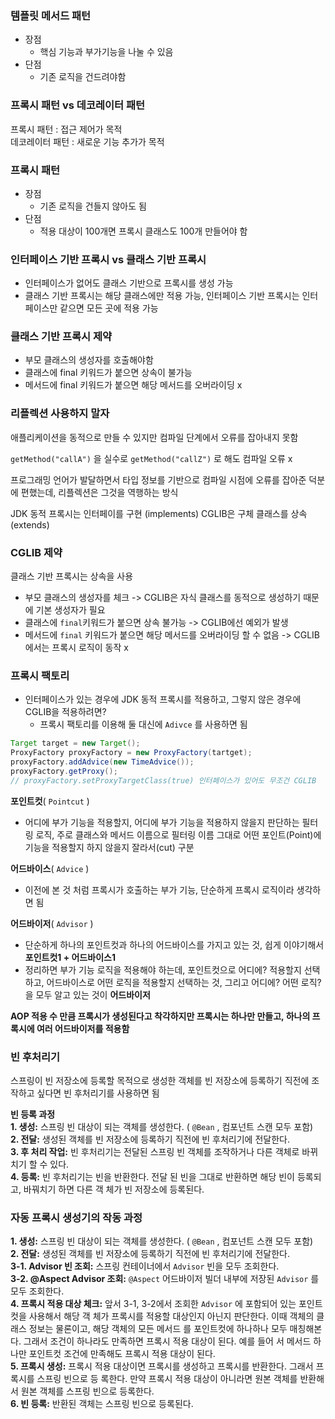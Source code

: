 ### 템플릿 메서드 패턴

- 장점
    - 핵심 기능과 부가기능을 나눌 수 있음
- 단점
    - 기존 로직을 건드려야함

### 프록시 패턴 vs 데코레이터 패턴

프록시 패턴 : 접근 제어가 목적  
데코레이터 패턴 : 새로운 기능 추가가 목적

### 프록시 패턴

- 장점
    - 기존 로직을 건들지 않아도 됨
- 단점
    - 적용 대상이 100개면 프록시 클래스도 100개 만들어야 함

### 인터페이스 기반 프록시 vs 클래스 기반 프록시

- 인터페이스가 없어도 클래스 기반으로 프록시를 생성 가능
- 클래스 기반 프록시는 해당 클래스에만 적용 가능, 인터페이스 기반 프록시는 인터페이스만 같으면 모든 곳에 적용 가능

### 클래스 기반 프록시 제약

- 부모 클래스의 생성자를 호출해야함
- 클래스에 final 키워드가 붙으면 상속이 불가능
- 메서드에 final 키워드가 붙으면 해당 메서드를 오버라이딩 x

### 리플렉션 사용하지 말자

애플리케이션을 동적으로 만들 수 있지만 컴파일 단계에서 오류를 잡아내지 못함

`getMethod("callA")` 을 실수로 `getMethod("callZ")` 로 해도 컴파일 오류 x

프로그래밍 언어가 발달하면서 타입 정보를 기반으로 컴파일 시점에 오류를 잡아준 덕분에 편했는데, 리플렉션은 그것을 역행하는 방식

JDK 동적 프록시는 인터페이를 구현 (implements) CGLIB은 구체 클래스를 상속(extends)

### CGLIB 제약

클래스 기반 프록시는 상속을 사용

- 부모 클래스의 생성자를 체크 -> CGLIB은 자식 클래스를 동적으로 생성하기 때문에 기본 생성자가 필요
- 클래스에 `final`키워드가 붙으면 상속 불가능 -> CGLIB에선 예외가 발생
- 메서드에 `final` 키워드가 붙으면 해당 메서드를 오버라이딩 할 수 없음 -> CGLIB에서는 프록시 로직이 동작 x

### 프록시 팩토리
- 인터페이스가 있는 경우에 JDK 동적 프록시를 적용하고, 그렇지 않은 경우에 CGLIB을 적용하려면?
  - 프록시 팩토리를 이용해 둘 대신에 `Adivce` 를 사용하면 됨

```java
Target target = new Target();
ProxyFactory proxyFactory = new ProxyFactory(tartget);
proxyFactory.addAdvice(new TimeAdvice());
proxyFactory.getProxy();
// proxyFactory.setProxyTargetClass(true) 인터페이스가 있어도 무조건 CGLIB
```

**포인트컷**( `Pointcut` )
* 어디에 부가 기능을 적용할지, 어디에 부가 기능을 적용하지 않을지 판단하는 필터링 로직, 주로 클래스와 메서드 이름으로 필터링 이름 그대로 어떤 포인트(Point)에 기능을 적용할지 하지 않을지 잘라서(cut) 구분

**어드바이스**( `Advice` )  
* 이전에 본 것 처럼 프록시가 호출하는 부가 기능, 단순하게 프록시 로직이라 생각하면 됨

**어드바이저**( `Advisor` )  
* 단순하게 하나의 포인트컷과 하나의 어드바이스를 가지고 있는 것, 쉽게 이야기해서 **포인트컷1 + 어드바이스1**
* 정리하면 부가 기능 로직을 적용해야 하는데, 포인트컷으로 어디에? 적용할지 선택하고, 어드바이스로 어떤 로직을 적용할지 선택하는 것, 그리고 어디에? 어떤 로직?을 모두 알고 있는 것이 **어드바이저**

**AOP 적용 수 만큼 프록시가 생성된다고 착각하지만 프록시는 하나만 만들고, 하나의 프록시에 여러 어드바이저를 적용함**

### 빈 후처리기
스프링이 빈 저장소에 등록할 목적으로 생성한 객체를 빈 저장소에 등록하기 직전에 조작하고 싶다면 빈 후처리기를 사용하면 됨

**빈 등록 과정**  
**1. 생성:** 스프링 빈 대상이 되는 객체를 생성한다. ( `@Bean` , 컴포넌트 스캔 모두 포함)  
**2. 전달:** 생성된 객체를 빈 저장소에 등록하기 직전에 빈 후처리기에 전달한다.  
**3. 후 처리 작업:** 빈 후처리기는 전달된 스프링 빈 객체를 조작하거나 다른 객체로 바뀌치기 할 수 있다.  
**4. 등록:** 빈 후처리기는 빈을 반환한다. 전달 된 빈을 그대로 반환하면 해당 빈이 등록되고, 바꿔치기 하면 다른 객 체가 빈 저장소에 등록된다.

### 자동 프록시 생성기의 작동 과정  
**1. 생성:** 스프링 빈 대상이 되는 객체를 생성한다. ( `@Bean` , 컴포넌트 스캔 모두 포함)  
**2. 전달:** 생성된 객체를 빈 저장소에 등록하기 직전에 빈 후처리기에 전달한다.  
**3-1. Advisor 빈 조회:** 스프링 컨테이너에서 `Advisor` 빈을 모두 조회한다.  
**3-2. @Aspect Advisor 조회:** `@Aspect` 어드바이저 빌더 내부에 저장된 `Advisor` 를 모두 조회한다.  
**4. 프록시 적용 대상 체크:** 앞서 3-1, 3-2에서 조회한 `Advisor` 에 포함되어 있는 포인트컷을 사용해서 해당 객 체가 프록시를 적용할 대상인지 아닌지 판단한다. 이때 객체의 클래스 정보는 물론이고, 해당 객체의 모든 메서드 를 포인트컷에 하나하나 모두 매칭해본다. 그래서 조건이 하나라도 만족하면 프록시 적용 대상이 된다. 예를 들어 서 메서드 하나만 포인트컷 조건에 만족해도 프록시 적용 대상이 된다.  
**5. 프록시 생성:** 프록시 적용 대상이면 프록시를 생성하고 프록시를 반환한다. 그래서 프록시를 스프링 빈으로 등 록한다. 만약 프록시 적용 대상이 아니라면 원본 객체를 반환해서 원본 객체를 스프링 빈으로 등록한다.  
**6. 빈 등록:** 반환된 객체는 스프링 빈으로 등록된다.